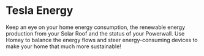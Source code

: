 # Tesla Energy

Keep an eye on your home energy consumption, the renewable energy production from your Solar Roof and the status of your Powerwall. Use Homey to balance the energy flows and steer energy-consuming devices to make your home that much more sustainable!
